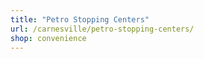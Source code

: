 ```yaml
---
title: "Petro Stopping Centers"
url: /carnesville/petro-stopping-centers/
shop: convenience
---
```

